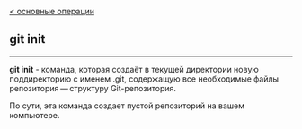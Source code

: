[< основные операции](./basis%20operation.md)
## git init

---
**git init** - команда, которая создаёт в текущей директории новую поддиректорию с именем .git, содержащую все необходимые файлы репозитория — структуру Git-репозитория.

По сути, эта команда создает пустой репозиторий на вашем компьютере.